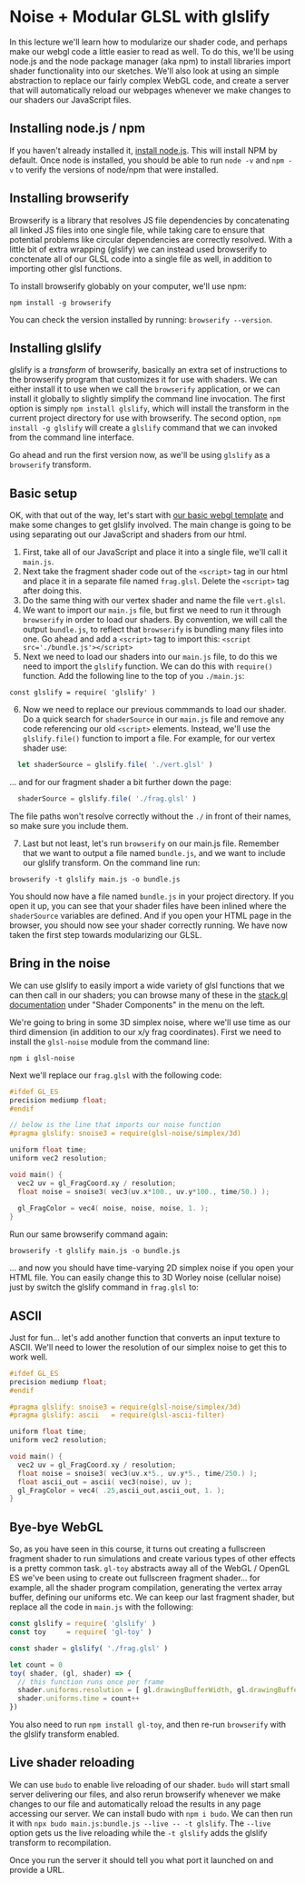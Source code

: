 # Noise + Modular GLSL with glslify

In this lecture we'll learn how to modularize our shader code, and perhaps make our webgl code a little easier to read as well. To do this, we'll be using node.js and the node package manager (aka npm) to install libraries import shader functionality into our sketches. We'll also look at using an simple abstraction to replace our fairly complex WebGL code, and create a server that will automatically reload our webpages whenever we make changes to our shaders our JavaScript files.

## Installing node.js / npm

If you haven't already installed it, [install node.js](http://nodejs.org/). This will install NPM by default. Once node is installed, you should be able to run `node -v` and `npm -v` to verify the versions of node/npm that were installed.

## Installing browserify

Browserify is a library that resolves JS file dependencies by concatenating all linked JS files into one single file, while taking care to ensure that potential problems like circular dependencies are correctly resolved. With a little bit of extra wrapping (glslify) we can instead used browserify to conctenate all of our GLSL code into a single file as well, in addition to importing other glsl functions.

To install browserify globably on your computer, we'll use npm:

`npm install -g browserify`

You can check the version installed by running: `browserify --version`.

## Installing glslify

glslify is a *transform* of browserify, basically an extra set of instructions to the browserify program that customizes it for use with shaders. We can either install it to use when we call the `browserify` application, or we can install it globally to slightly simplify the command line invocation. The first option is simply `npm install glslify`, which will install the transform in the current project directory for use with browserify. The second option, `npm install -g glslify` will create a `glslify` command that we can invoked from the command line interface.

Go ahead and run the first version now, as we'll be using `glslify` as a `browserify` transform.

## Basic setup 

OK, with that out of the way, let's start with [our basic webgl template](./webgl_template.html) and make some changes to get glslify involved. The main change is going to be using separating out our JavaScript and shaders from our html.

1. First, take all of our JavaScript and place it into a single file, we'll call it `main.js`. 
2. Next take the fragment shader code out of the `<script>` tag in our html and place it in a separate file named `frag.glsl`. Delete the `<script>` tag after doing this.
3. Do the same thing with our vertex shader and name the file `vert.glsl`.
4. We want to import our `main.js` file, but first we need to run it through `browserify` in order to load our shaders. By convention, we will call the output `bundle.js`, to reflect that `browserify` is bundling many files into one. Go ahead and add a `<script>` tag to import this: `<script src='./bundle.js'></script>`
5. Next we need to load our shaders into our `main.js` file, to do this we need to import the `glslify` function. We can do this with `require()` function. Add the following line to the top of you `./main.js`:

`const glslify = require( 'glslify' )`

6. Now we need to replace our previous commmands to load our shader. Do a quick search for `shaderSource` in our `main.js` file and remove any code referencing our old `<script>` elements. Instead, we'll use the `glslify.file()` function to import a file. For example, for our vertex shader use:
  
```js
  let shaderSource = glslify.file( './vert.glsl' ) 
```

... and for our fragment shader a bit further down the page:

```js
  shaderSource = glslify.file( './frag.glsl' )
```

The file paths won't resolve correctly without the `./` in front of their names, so make sure you include them.

7. Last but not least, let's run `browserify` on our main.js file. Remember that we want to output a file named `bundle.js`, and we want to include our glslify transform. On the command line run:

`browserify -t glslify main.js -o bundle.js`

You should now have a file named `bundle.js` in your project directory. If you open it up, you can see that your shader files have been inlined where the `shaderSource` variables are defined. And if you open your HTML page in the browser, you should now see your shader correctly running. We have now taken the first step towards modularizing our GLSL.

## Bring in the noise
We can use glslify to easily import a wide variety of glsl functions that we can then call in our shaders; you can browse many of these in the [stack.gl documentation](http://stack.gl/packages/) under "Shader Components" in the menu on the left.

We're going to bring in some 3D simplex noise, where we'll use time as our third dimension (in addition to our x/y frag coordinates). First we need to install the `glsl-noise` module from the command line:

`npm i glsl-noise`

Next we'll replace our `frag.glsl` with the following code:

```c
#ifdef GL_ES
precision mediump float;
#endif

// below is the line that imports our noise function
#pragma glslify: snoise3 = require(glsl-noise/simplex/3d)

uniform float time;
uniform vec2 resolution;

void main() {
  vec2 uv = gl_FragCoord.xy / resolution;
  float noise = snoise3( vec3(uv.x*100., uv.y*100., time/50.) );
  
  gl_FragColor = vec4( noise, noise, noise, 1. );
}
```

Run our same browserify command again:

`browserify -t glslify main.js -o bundle.js`

... and now you should have time-varying 2D simplex noise if you open your HTML file. You can easily change this to 3D Worley noise (cellular noise) just by switch the glslify command in `frag.glsl` to:

## ASCII

Just for fun... let's add another function that converts an input texture to ASCII. We'll need to lower the resolution of our simplex noise to get this to work well.

```c
#ifdef GL_ES
precision mediump float;
#endif

#pragma glslify: snoise3 = require(glsl-noise/simplex/3d)
#pragma glslify: ascii   = require(glsl-ascii-filter)

uniform float time;
uniform vec2 resolution;

void main() {
  vec2 uv = gl_FragCoord.xy / resolution;
  float noise = snoise3( vec3(uv.x*5., uv.y*5., time/250.) );
  float ascii_out = ascii( vec3(noise), uv );
  gl_FragColor = vec4( .25,ascii_out,ascii_out, 1. );
}
```

## Bye-bye WebGL

So, as you have seen in this course, it turns out creating a fullscreen fragment shader to run simulations and create various types of other effects is a pretty common task. `gl-toy` abstracts away all of the WebGL / OpenGL ES we've been using to create out fullscreen fragment shader... for example, all the shader program compilation, generating the vertex array buffer, defining our uniforms etc. We can keep our last fragment shader, but replace all the code in `main.js` with the following:

```js
const glslify = require( 'glslify' )
const toy     = require( 'gl-toy' )

const shader = glslify( './frag.glsl' )

let count = 0
toy( shader, (gl, shader) => {
  // this function runs once per frame
  shader.uniforms.resolution = [ gl.drawingBufferWidth, gl.drawingBufferHeight ]
  shader.uniforms.time = count++
})
```

You also need to run `npm install gl-toy`, and then re-run `browserify` with the glslify transform enabled. 

## Live shader reloading
We can use `budo` to enable live reloading of our shader. `budo` will start small server delivering our files, and also rerun browserify whenever we make changes to our file and automatically reload the results in any page accessing our server. We can install budo with `npm i budo`. We can then run it with `npx budo main.js:bundle.js --live -- -t glslify`. The `--live` option gets us the live reloading while the `-t glslify` adds the glslify transform to recompilation.

Once you run the server it should tell you what port it launched on and provide a URL. 
